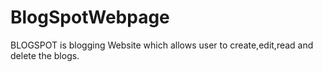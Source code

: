 
# BlogSpotWebpage

BLOGSPOT is blogging Website which allows user to create,edit,read and delete the blogs.

